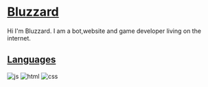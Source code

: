 
# [Bluzzard](https://github.com/BluzzardTheWizard)

Hi I'm Bluzzard. I am a bot,website and game developer living on the internet.

## [Languages](https://github.com/BluzzardTheWizard)
 ![js](https://img.shields.io/badge/JavaScript-000000?style=for-the-badge&logo=javascript&logoColor=346eeb&labelColor=346eebE)
 ![html](https://img.shields.io/badge/HTML-000000?style=for-the-badge&logo=html5&logoColor=346eebE&labelColor=346eebE)
 ![css](https://img.shields.io/badge/CSS-000000?style=for-the-badge&logo=css3&logoColor=346eebE&labelColor=346eebE)

